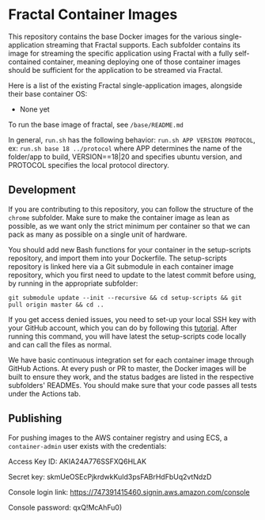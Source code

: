 # Fractal Container Images

This repository contains the base Docker images for the various single-application streaming that Fractal supports. Each subfolder contains its image for streaming the specific application using Fractal with a fully self-contained container, meaning deploying one of those container images should be sufficient for the application to be streamed via Fractal.

Here is a list of the existing Fractal single-application images, alongside their base container OS:
- None yet

To run the base image of fractal, see `/base/README.md`

In general, `run.sh` has the following behavior:
`run.sh APP VERSION PROTOCOL`, ex: `run.sh base 18 ../protocol`
where APP determines the name of the folder/app to build, VERSION==18|20 and specifies ubuntu version, and PROTOCOL specifies the local protocol directory.

## Development

If you are contributing to this repository, you can follow the structure of the `chrome` subfolder. Make sure to make the container image as lean as possible, as we want only the strict minimum per container so that we can pack as many as possible on a single unit of hardware.

You should add new Bash functions for your container in the setup-scripts repository, and import them into your Dockerfile. The setup-scripts repository is linked here via a Git submodule in each container image repository, which you first need to update to the latest commit before using, by running in the appropriate subfolder:

```
git submodule update --init --recursive && cd setup-scripts && git pull origin master && cd ..
```

If you get access denied issues, you need to set-up your local SSH key with your GitHub account, which you can do by following this [tutorial](https://help.github.com/en/github/authenticating-to-github/generating-a-new-ssh-key-and-adding-it-to-the-ssh-agent). After running this command, you will have latest the setup-scripts code locally and can call the files as normal.

We have basic continuous integration set for each container image through GitHub Actions. At every push or PR to master, the Docker images will be built to ensure they work, and the status badges are listed in the respective subfolders' READMEs. You should make sure that your code passes all tests under the Actions tab.

## Publishing

For pushing images to the AWS container registry and using ECS, a `container-admin` user exists with the credentials:

Access Key ID: AKIA24A776SSFXQ6HLAK

Secret key: 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

Console login link: https://747391415460.signin.aws.amazon.com/console

Console password: qxQ!McAhFu0)
